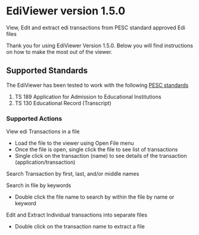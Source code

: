 # EdiViewer version 1.5.0

View, Edit and extract edi transactions from PESC standard approved Edi files

Thank you for using EdiViewer Version 1.5.0. Below you will find
instructions on how to make the most out of the viewer.

Supported Standards
-------------------

The EdiViewer has been tested to work with the following [PESC
standards](https://www.pesc.org/pesc-approved-standards-1.html)

1.  TS 189 Application for Admission to Educational Institutions
2.  TS 130 Educational Record (Transcript)

### Supported Actions

View edi Transactions in a file

-   Load the file to the viewer using Open File menu
-   Once the file is open, single click the file to see list of
    transactions
-   Single click on the transaction (name) to see details of the
    transaction (application/transaction)

Search Transaction by first, last, and/or middle names

Search in file by keywords

-   Double click the file name to search by within the file by name or
    keyword

Edit and Extract Individual transactions into separate files

-   Double click on the transaction name to extract a file

